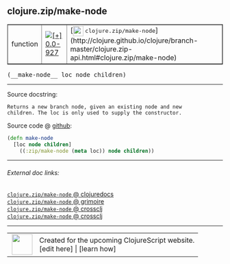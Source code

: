 ## clojure.zip/make-node



 <table border="1">
<tr>
<td>function</td>
<td><a href="https://github.com/cljsinfo/cljs-api-docs/tree/0.0-927"><img valign="middle" alt="[+] 0.0-927" title="Added in 0.0-927" src="https://img.shields.io/badge/+-0.0--927-lightgrey.svg"></a> </td>
<td>
[<img height="24px" valign="middle" src="http://i.imgur.com/1GjPKvB.png"> <samp>clojure.zip/make-node</samp>](http://clojure.github.io/clojure/branch-master/clojure.zip-api.html#clojure.zip/make-node)
</td>
</tr>
</table>


 <samp>
(__make-node__ loc node children)<br>
</samp>

---





Source docstring:

```
Returns a new branch node, given an existing node and new
children. The loc is only used to supply the constructor.
```


Source code @ [github](https://github.com/clojure/clojurescript/blob/r3208/src/cljs/clojure/zip.cljs#L76-L80):

```clj
(defn make-node
  [loc node children]
    ((:zip/make-node (meta loc)) node children))
```

<!--
Repo - tag - source tree - lines:

 <pre>
clojurescript @ r3208
└── src
    └── cljs
        └── clojure
            └── <ins>[zip.cljs:76-80](https://github.com/clojure/clojurescript/blob/r3208/src/cljs/clojure/zip.cljs#L76-L80)</ins>
</pre>

-->

---



###### External doc links:

[`clojure.zip/make-node` @ clojuredocs](http://clojuredocs.org/clojure.zip/make-node)<br>
[`clojure.zip/make-node` @ grimoire](http://conj.io/store/v1/org.clojure/clojure/1.7.0-beta3/clj/clojure.zip/make-node/)<br>
[`clojure.zip/make-node` @ crossclj](http://crossclj.info/fun/clojure.zip/make-node.html)<br>
[`clojure.zip/make-node` @ crossclj](http://crossclj.info/fun/clojure.zip.cljs/make-node.html)<br>

---

 <table>
<tr><td>
<img valign="middle" align="right" width="48px" src="http://i.imgur.com/Hi20huC.png">
</td><td>
Created for the upcoming ClojureScript website.<br>
[edit here] | [learn how]
</td></tr></table>

[edit here]:https://github.com/cljsinfo/cljs-api-docs/blob/master/cljsdoc/clojure.zip/make-node.cljsdoc
[learn how]:https://github.com/cljsinfo/cljs-api-docs/wiki/cljsdoc-files

<!--

This information was too distracting to show to readers, but I'll leave it
commented here since it is helpful to:

- pretty-print the data used to generate this document
- and show how to retrieve that data



The API data for this symbol:

```clj
{:ns "clojure.zip",
 :name "make-node",
 :signature ["[loc node children]"],
 :history [["+" "0.0-927"]],
 :type "function",
 :full-name-encode "clojure.zip/make-node",
 :source {:code "(defn make-node\n  [loc node children]\n    ((:zip/make-node (meta loc)) node children))",
          :title "Source code",
          :repo "clojurescript",
          :tag "r3208",
          :filename "src/cljs/clojure/zip.cljs",
          :lines [76 80]},
 :full-name "clojure.zip/make-node",
 :clj-symbol "clojure.zip/make-node",
 :docstring "Returns a new branch node, given an existing node and new\nchildren. The loc is only used to supply the constructor."}

```

Retrieve the API data for this symbol:

```clj
;; from Clojure REPL
(require '[clojure.edn :as edn])
(-> (slurp "https://raw.githubusercontent.com/cljsinfo/cljs-api-docs/catalog/cljs-api.edn")
    (edn/read-string)
    (get-in [:symbols "clojure.zip/make-node"]))
```

-->
